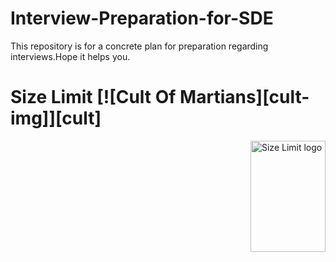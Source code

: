 # Interview-Preparation-for-SDE
This repository is for a concrete plan for preparation regarding interviews.Hope it helps you. 
# Size Limit [![Cult Of Martians][cult-img]][cult]

<img align="right" width="120" height="178"
     title="Size Limit logo" src="./logo.svg">

